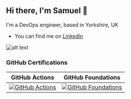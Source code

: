 ## Hi there, I'm Samuel 👋
I'm a DevOps engineer, based in Yorkshire, UK

- You can find me on [LinkedIn](https://www.linkedin.com/in/samuel-roberts-928687267?utm_source=share&utm_campaign=share_via&utm_content=profile&utm_medium=ios_app)

![alt text](https://www.codewars.com/users/samdroberts87/badges/large)

### GitHub Certifications

| GitHub Actions | GitHub Foundations |
|---------------|-------------------------|
| [![GitHub Actions](https://images.credly.com/size/160x160/images/89efc3e7-842b-4790-b09b-9ea5efc71ec3/image.png)](https://www.credly.com/badges/9c26e093-dd3f-455a-aac1-ad94ace864af) | [![GitHub Foundations](https://images.credly.com/size/160x160/images/024d0122-724d-4c5a-bd83-cfe3c4b7a073/image.png)](https://www.credly.com/badges/e1e6197b-762d-44c8-8f9f-c33a74df030e) |
